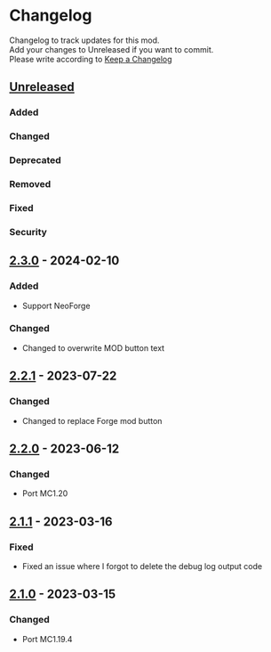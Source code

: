 # Changelog
Changelog to track updates for this mod.  
    Add your changes to Unreleased if you want to commit.  
    Please write according to [Keep a Changelog](https://keepachangelog.com/en/1.0.0/)

## [Unreleased]

### Added

### Changed

### Deprecated

### Removed

### Fixed

### Security

## [2.3.0] - 2024-02-10

### Added
- Support NeoForge

### Changed
- Changed to overwrite MOD button text

## [2.2.1] - 2023-07-22

### Changed
- Changed to replace Forge mod button

## [2.2.0] - 2023-06-12

### Changed
- Port MC1.20

## [2.1.1] - 2023-03-16

### Fixed
- Fixed an issue where I forgot to delete the debug log output code

## [2.1.0] - 2023-03-15

### Changed
- Port MC1.19.4

[Unreleased]: https://github.com/MORIMORI0317/GameMenuModOption/compare/v2.3.0...HEAD
[2.3.0]: https://github.com/MORIMORI0317/GameMenuModOption/compare/v2.2.1...v2.3.0
[2.2.1]: https://github.com/MORIMORI0317/GameMenuModOption/compare/v2.2.0...v2.2.1
[2.2.0]: https://github.com/MORIMORI0317/GameMenuModOption/compare/v2.1.1...v2.2.0
[2.1.1]: https://github.com/MORIMORI0317/GameMenuModOption/compare/v2.1.0...v2.1.1
[2.1.0]: https://github.com/MORIMORI0317/GameMenuModOption/commits/v2.1.0

